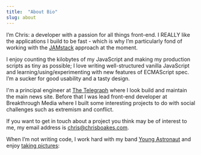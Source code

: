 ```yaml
---
title:  "About Bio"
slug: about
---
```


I’m Chris: a developer with a passion for all things front-end. I REALLY like the applications I build to be fast - which is why I’m particularly fond of working with the [JAMstack](https://jamstack.org/) approach at the moment.

I enjoy counting the kilobytes of my JavaScript and making my production scripts as tiny as possible; I love writing well-structured vanilla JavaScript and learning/using/experimenting with new features of ECMAScript spec. I’m a sucker for good usability and a tasty design.

I'm a principal engineer at [The Telegraph](https://www.telegraph.co.uk/) where I look build and maintain the main news site. Before that I was lead front-end developer at Breakthrough Media where I built some interesting projects to do with social challenges such as extremism and conflict. 

If you want to get in touch about a project you think may be of interest to me, my email address is [chris@chrisboakes.com](mailto:chris@chrisboakes.com).

When I’m not writing code, I work hard with my band [Young Astronaut](https://youngastronaut.co.uk/) and enjoy [taking pictures](https://www.instagram.com/crboakes/):
